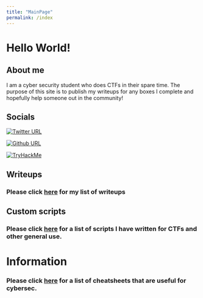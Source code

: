 ```yaml
---
title: "MainPage"
permalink: /index
---
```


# Hello World!

## About me

I am a cyber security student who does CTFs in their spare time. The purpose of this site is to publish my writeups for any boxes I complete and hopefully help someone out in the community!

## Socials 

[![Twitter URL](https://img.shields.io/twitter/follow/thetvdh1?label=Twitter&logo=Twitter&style=for-the-badge)](https://twitter.com/Thetvdh1)

[![Github URL](https://img.shields.io/github/followers/Thetvdh?label=Github&logo=Github&style=for-the-badge)](https://github.com/Thetvdh)

 <a href="https://tryhackme.com/p/Thetvdj"><img src="https://tryhackme-badges.s3.amazonaws.com/Thetvdj.png" alt="TryHackMe"></a>





## Writeups

### Please click [here](/writeups) for my list of writeups

## Custom scripts

### Please click [here](/programs/) for a list of scripts I have written for CTFs and other general use.

# Information

### Please click [here](/useful) for a list of cheatsheets that are useful for cybersec.
